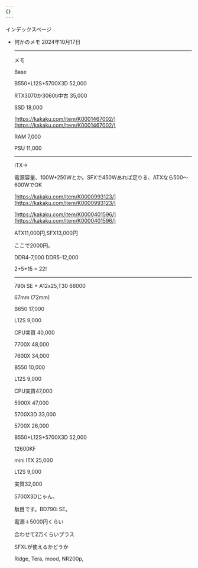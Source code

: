 ```yaml
---
{}
---
```

インデックスページ

  

  

  

- 何かのメモ 2024年10月17日
    
      
    
    ---
    
      
    
    メモ
    
    Base
    
    B550+L12S+5700X3D 52,000
    
    RTX3070か3060ti中古 35,000
    
      
    
    SSD 18,000
    
    [https://kakaku.com/item/K0001467002/](https://kakaku.com/item/K0001467002/)
    
    RAM 7,000
    
    PSU 11,000
    
      
    
      
    
    ---
    
      
    
    ITX→
    
    電源容量、100W+250Wとか。SFXで450Wあれば足りる、ATXなら500～600WでOK
    
    [https://kakaku.com/item/K0000993123/](https://kakaku.com/item/K0000993123/)
    
    [https://kakaku.com/item/K0000401596/](https://kakaku.com/item/K0000401596/)
    
    ATX11,000円,SFX13,000円
    
    ここで2000円。
    
      
    
    DDR4-7,000 DDR5-12,000
    
      
    
    2+5+15 = 22!
    
      
    
    ---
    
    790i SE + A12x25,T30 66000
    
    67mm (72mm)
    
      
    
    B650 17,000
    
    L12S 9,000
    
    CPU実質 40,000
    
    7700X 48,000
    
    7600X 34,000
    
      
    
    B550 10,000
    
    L12S 9,000
    
    CPU実質47,000
    
    5900X 47,000
    
    5700X3D 33,000
    
    5700X 26,000
    
      
    
    B550+L12S+5700X3D 52,000
    
      
    
      
    
    12600KF
    
      
    
      
    
    mini ITX 25,000
    
    L12S 9,000
    
    実質32,000
    
    5700X3Dじゃん。
    
    駄目です。BD790i SE。
    
      
    
    電源＋5000円くらい
    
    合わせて2万くらいプラス
    
      
    
    SFXLが使えるかどうか
    
    Ridge, Tera, mood, NR200p,